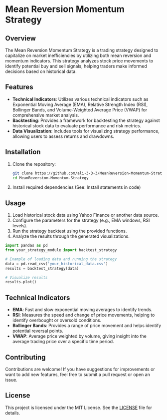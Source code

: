 # Mean Reversion Momentum Strategy

## Overview

The Mean Reversion Momentum Strategy is a trading strategy designed to capitalize on market inefficiencies by utilizing both mean reversion and momentum indicators. This strategy analyzes stock price movements to identify potential buy and sell signals, helping traders make informed decisions based on historical data.

## Features

- **Technical Indicators**: Utilizes various technical indicators such as Exponential Moving Average (EMA), Relative Strength Index (RSI), Bollinger Bands, and Volume-Weighted Average Price (VWAP) for comprehensive market analysis.
- **Backtesting**: Provides a framework for backtesting the strategy against historical stock data to evaluate performance and risk metrics.
- **Data Visualization**: Includes tools for visualizing strategy performance, allowing users to assess returns and drawdowns.

## Installation

1. Clone the repository:
   ```bash
   git clone https://github.com/ali-3-3-3/MeanReversion-Momentum-Strategy.git
   cd MeanReversion-Momentum-Strategy
   ```

2. Install required dependencies (See: Install statements in code)

## Usage

1. Load historical stock data using Yahoo Finance or another data source.
2. Configure the parameters for the strategy (e.g., EMA windows, RSI levels).
3. Run the strategy backtest using the provided functions.
4. Analyze the results through the generated visualizations.

```python
import pandas as pd
from your_strategy_module import backtest_strategy

# Example of loading data and running the strategy
data = pd.read_csv('your_historical_data.csv')
results = backtest_strategy(data)

# Visualize results
results.plot()
```

## Technical Indicators

- **EMA**: Fast and slow exponential moving averages to identify trends.
- **RSI**: Measures the speed and change of price movements, helping to identify overbought or oversold conditions.
- **Bollinger Bands**: Provides a range of price movement and helps identify potential reversal points.
- **VWAP**: Average price weighted by volume, giving insight into the average trading price over a specific time period.

## Contributing

Contributions are welcome! If you have suggestions for improvements or want to add new features, feel free to submit a pull request or open an issue.

## License

This project is licensed under the MIT License. See the [LICENSE](LICENSE) file for details.
